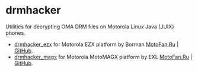 drmhacker
=========

Utilities for decrypting OMA DRM files on Motorola Linux Java (JUIX) phones.

* [drmhacker_ezx](drmhacker_ezx/) for Motorola EZX platform by Borman [MotoFan.Ru](https://forum.motofan.ru/index.php?showuser=160063) | [GitHub](https://github.com/borman/).
* [drmhacker_magx](drmhacker_magx/) for Motorola MotoMAGX platform by EXL [MotoFan.Ru](https://forum.motofan.ru/index.php?showuser=134652) | [GitHub](https://github.com/EXL/).
